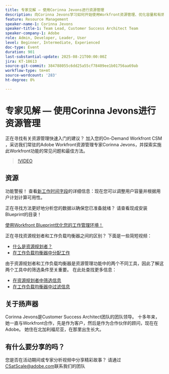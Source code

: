 ```yaml
---
title: 专家见解 — 使用Corinna Jevons进行资源管理
description: 向Corinna Jevons学习如何开始使用Workfront资源管理、优化容量和有效平衡工作负载。
feature: Resource Management
speaker-name-1: Corinna Jevons
speaker-title-1: Team Lead, Customer Success Architect Team
speaker-company-1: Adobe
role: Admin, Developer, Leader, User
level: Beginner, Intermediate, Experienced
doc-type: Event
duration: 901
last-substantial-update: 2025-08-21T00:00:00Z
jira: KT-18613
source-git-commit: 384788055c6dd25a55cf78409ee1b01756aa69ab
workflow-type: tm+mt
source-wordcount: '283'
ht-degree: 0%

---
```



# 专家见解 — 使用Corinna Jevons进行资源管理

正在寻找有关资源管理快速入门的建议？ 加入您的On-Demand Workfront CSM ，采访我们常驻的Adobe Workfront资源管理专家Corinna Jevons，并探索实施此Workfront功能的常见问题和最佳方法。

>[!VIDEO](https://video.tv.adobe.com/v/3469890/?learn=on&enablevpops)

## 资源

功能警报！  查看[新工作时间字段](https://experienceleaguecommunities.adobe.com/t5/workfront-discussions/the-new-work-time-field-now-you-can-adjust-user-capacity-and/m-p/582855#M519)的详细信息：现在您可以调整用户容量并根据用户计划计算可用性。

正在寻找方法更好地分析您的数据以确保您已准备就绪？ 请查看现成安装Blueprint的目录！

[使用Workfront Blueprint优化您的工作管理环境！](https://experienceleaguecommunities.adobe.com/t5/workfront-blogs/use-workfront-blueprints-to-optimize-your-work-management/ba-p/547147)

正在寻找资源规划者和工作负载均衡器之间的区别？ 下面是一些简短视频：

* [什么是资源规划者？](https://experienceleague.adobe.com/docs/workfront-learn/tutorials-workfront/manage-resources/resource-planning/what-is-the-resource-planner.html?lang=en)
* [在工作负载均衡器中分配工作](https://experienceleague.adobe.com/docs/workfront-learn/tutorials-workfront/manage-resources/workload-balancer/assign-work-in-the-workload-balancer.html?lang=en)

由于资源规划者和工作负载均衡器是资源管理功能中的两个不同工具，因此了解这两个工具中的筛选条件至关重要。 在此处查找更多信息：

* [在资源规划者中筛选信息](https://experienceleague.adobe.com/docs/workfront/using/manage-resources/resource-planning-in-adobe-workfront/filter-resource-planner.html?lang=en)
* [在工作负载均衡器中过滤信息](https://experienceleague.adobe.com/docs/workfront/using/manage-resources/the-workload-balancer/filter-information-workload-balancer.html?lang=en)

## 关于扬声器

Corinna Jevons是Customer Success Architect团队的团队领导。  十多年来，她一直与Workfront合作，先是作为客户，然后是作为合作伙伴的顾问，现在在Adobe。  她住在北加利福尼亚，在那里出生长大。

## 有什么要分享的吗？

您是否在活动期间或专家分析视频中分享精彩故事？ 请通过[CSatScale@adobe.com](mailto:CSatScale@adobe.com)联系我们的团队